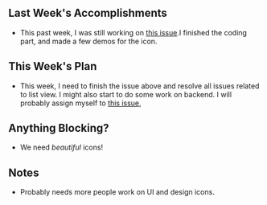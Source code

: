 ## Last Week's Accomplishments

- This past week, I was still working on [this issue](https://github.com/YACS-RCOS/yacs/issues/377).I finished the coding part, and made a few demos for the icon.

## This Week's Plan

- This week, I need to finish the issue above and resolve all issues related to list view. I might also start to do some work on backend. I will probably assign myself to [this issue](https://github.com/YACS-RCOS/yacs/issues/398),

## Anything Blocking?

- We need *beautiful* icons!

## Notes

- Probably needs more people work on UI and design icons.
